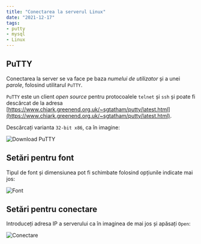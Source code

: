 ```yaml
---
title: "Conectarea la serverul Linux"
date: "2021-12-17"
tags:
- putty
- mysql
- Linux
---
```


## PuTTY

Conectarea la server se va face pe baza *numelui de utilizator* și a unei *parole*, folosind utilitarul `PuTTY`.

`PuTTY` este un client *open source* pentru protocoalele `telnet` și `ssh` și poate fi descărcat de la adresa
[https://www.chiark.greenend.org.uk/~sgtatham/putty/latest.html](https://www.chiark.greenend.org.uk/~sgtatham/putty/latest.html).

Descărcați varianta `32-bit x86`, ca în imagine:

![Download PuTTY](/img/putty-download.png)

## Setări pentru font

Tipul de font și dimensiunea pot fi schimbate folosind opțiunile indicate mai jos:

![Font](/img/putty-1.png)

## Setări pentru conectare

Introduceți adresa IP a serverului ca în imaginea de mai jos și apăsați `Open`:

![Conectare](/img/putty-2.png)
